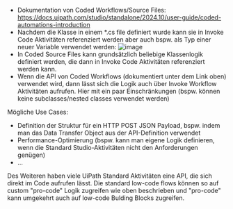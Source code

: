 - Dokumentation von Coded Workflows/Source Files:
https://docs.uipath.com/studio/standalone/2024.10/user-guide/coded-automations-introduction
- Nachdem die Klasse in einem *.cs file definiert wurde kann sie in Invoke Code Aktivitäten referenziert werden aber auch bspw. als Typ einer neuer Variable verwendet werden:
![image](https://github.com/user-attachments/assets/ffefe42c-a782-4584-9a00-4e77fcddab94)
- In Coded Source Files kann grundsätzlich beliebige Klassenlogik definiert werden, die dann in Invoke Code Aktivitäten referenziert werden kann.
- Wenn die API von Coded Workflows (dokumentiert unter dem Link oben) verwendet wird, dann lässt sich die Logik auch über Invoke Workflow Aktivitäten aufrufen. Hier mit ein paar Einschränkungen (bspw. können keine subclasses/nested classes verwendet werden)

Mögliche Use Cases:
- Definition der Struktur für ein HTTP POST JSON Payload, bspw. indem man das Data Transfer Object aus der API-Definition verwendet
- Performance-Optimierung (bspw. kann man eigene Logik definieren, wenn die Standard Studio-Aktivitäten nicht den Anforderungen genügen)
- ...

Des Weiteren haben viele UiPath Standard Aktivitäten eine API, die sich direkt im Code aufrufen lässt. Die standard low-code flows können so auf custom "pro-code" Logik zugreifen wie oben beschrieben und "pro-code" kann umgekehrt auch auf low-code Bulding Blocks zugreifen.
